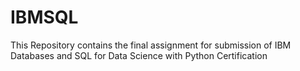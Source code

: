 # IBMSQL
This Repository contains the final assignment for submission of IBM Databases and SQL for Data Science with Python Certification

